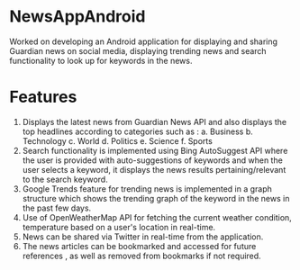 # NewsAppAndroid
Worked on developing an Android application for displaying and sharing Guardian news on social media, displaying trending news and search functionality to look up for keywords in the news.

# Features
1. Displays the latest news from Guardian News API and also displays the top headlines according to categories such as :
 a. Business
 b. Technology
 c. World
 d. Politics
 e. Science
 f. Sports 
2. Search functionality is implemented using Bing AutoSuggest API where the user is provided with auto-suggestions of keywords and when the user selects a keyword, it displays the news results pertaining/relevant to the search keyword. 
3. Google Trends feature for trending news is implemented in a graph structure which shows the trending graph of the keyword in the news in the past few days.
4. Use of OpenWeatherMap API for fetching the current weather condition, temperature based on a user's location in real-time.
5. News can be shared via Twitter in real-time from the application.
6. The news articles can be bookmarked and accessed for future references , as well as removed from bookmarks if not required. 


